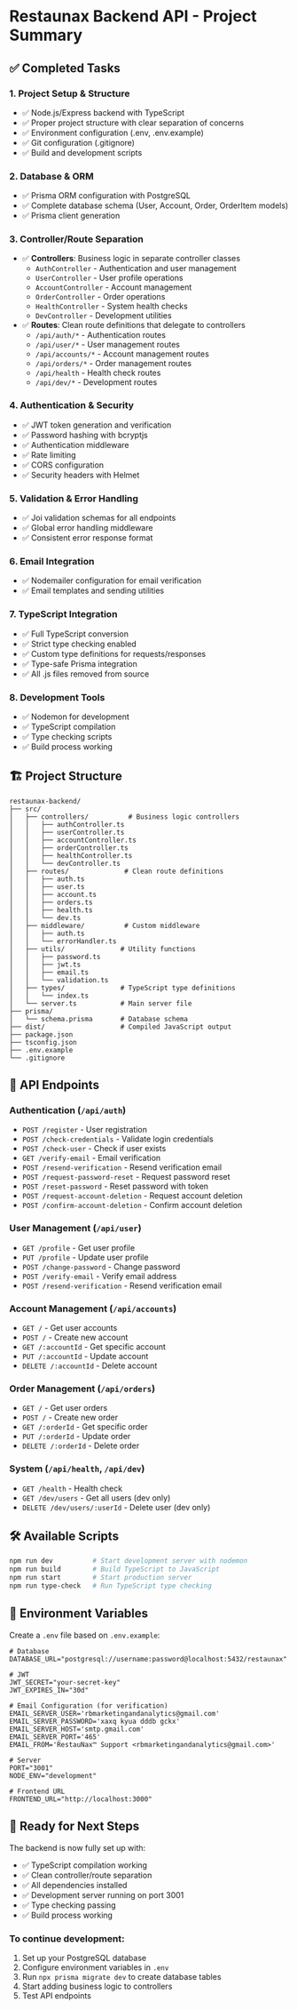 # Restaunax Backend API - Project Summary

## ✅ Completed Tasks

### 1. **Project Setup & Structure**
- ✅ Node.js/Express backend with TypeScript
- ✅ Proper project structure with clear separation of concerns
- ✅ Environment configuration (.env, .env.example)
- ✅ Git configuration (.gitignore)
- ✅ Build and development scripts

### 2. **Database & ORM**
- ✅ Prisma ORM configuration with PostgreSQL
- ✅ Complete database schema (User, Account, Order, OrderItem models)
- ✅ Prisma client generation

### 3. **Controller/Route Separation**
- ✅ **Controllers**: Business logic in separate controller classes
  - `AuthController` - Authentication and user management
  - `UserController` - User profile operations
  - `AccountController` - Account management
  - `OrderController` - Order operations
  - `HealthController` - System health checks
  - `DevController` - Development utilities
- ✅ **Routes**: Clean route definitions that delegate to controllers
  - `/api/auth/*` - Authentication routes
  - `/api/user/*` - User management routes
  - `/api/accounts/*` - Account management routes
  - `/api/orders/*` - Order management routes
  - `/api/health` - Health check routes
  - `/api/dev/*` - Development routes

### 4. **Authentication & Security**
- ✅ JWT token generation and verification
- ✅ Password hashing with bcryptjs
- ✅ Authentication middleware
- ✅ Rate limiting
- ✅ CORS configuration
- ✅ Security headers with Helmet

### 5. **Validation & Error Handling**
- ✅ Joi validation schemas for all endpoints
- ✅ Global error handling middleware
- ✅ Consistent error response format

### 6. **Email Integration**
- ✅ Nodemailer configuration for email verification
- ✅ Email templates and sending utilities

### 7. **TypeScript Integration**
- ✅ Full TypeScript conversion
- ✅ Strict type checking enabled
- ✅ Custom type definitions for requests/responses
- ✅ Type-safe Prisma integration
- ✅ All .js files removed from source

### 8. **Development Tools**
- ✅ Nodemon for development
- ✅ TypeScript compilation
- ✅ Type checking scripts
- ✅ Build process working

## 🏗️ Project Structure

```
restaunax-backend/
├── src/
│   ├── controllers/          # Business logic controllers
│   │   ├── authController.ts
│   │   ├── userController.ts
│   │   ├── accountController.ts
│   │   ├── orderController.ts
│   │   ├── healthController.ts
│   │   └── devController.ts
│   ├── routes/              # Clean route definitions
│   │   ├── auth.ts
│   │   ├── user.ts
│   │   ├── account.ts
│   │   ├── orders.ts
│   │   ├── health.ts
│   │   └── dev.ts
│   ├── middleware/          # Custom middleware
│   │   ├── auth.ts
│   │   └── errorHandler.ts
│   ├── utils/              # Utility functions
│   │   ├── password.ts
│   │   ├── jwt.ts
│   │   ├── email.ts
│   │   └── validation.ts
│   ├── types/              # TypeScript type definitions
│   │   └── index.ts
│   └── server.ts           # Main server file
├── prisma/
│   └── schema.prisma       # Database schema
├── dist/                   # Compiled JavaScript output
├── package.json
├── tsconfig.json
├── .env.example
└── .gitignore
```

## 🚀 API Endpoints

### Authentication (`/api/auth`)
- `POST /register` - User registration
- `POST /check-credentials` - Validate login credentials
- `POST /check-user` - Check if user exists
- `GET /verify-email` - Email verification
- `POST /resend-verification` - Resend verification email
- `POST /request-password-reset` - Request password reset
- `POST /reset-password` - Reset password with token
- `POST /request-account-deletion` - Request account deletion
- `POST /confirm-account-deletion` - Confirm account deletion

### User Management (`/api/user`)
- `GET /profile` - Get user profile
- `PUT /profile` - Update user profile
- `POST /change-password` - Change password
- `POST /verify-email` - Verify email address
- `POST /resend-verification` - Resend verification email

### Account Management (`/api/accounts`)
- `GET /` - Get user accounts
- `POST /` - Create new account
- `GET /:accountId` - Get specific account
- `PUT /:accountId` - Update account
- `DELETE /:accountId` - Delete account

### Order Management (`/api/orders`)
- `GET /` - Get user orders
- `POST /` - Create new order
- `GET /:orderId` - Get specific order
- `PUT /:orderId` - Update order
- `DELETE /:orderId` - Delete order

### System (`/api/health`, `/api/dev`)
- `GET /health` - Health check
- `GET /dev/users` - Get all users (dev only)
- `DELETE /dev/users/:userId` - Delete user (dev only)

## 🛠️ Available Scripts

```bash
npm run dev          # Start development server with nodemon
npm run build        # Build TypeScript to JavaScript
npm run start        # Start production server
npm run type-check   # Run TypeScript type checking
```

## 🔧 Environment Variables

Create a `.env` file based on `.env.example`:

```env
# Database
DATABASE_URL="postgresql://username:password@localhost:5432/restaunax"

# JWT
JWT_SECRET="your-secret-key"
JWT_EXPIRES_IN="30d"

# Email Configuration (for verification)
EMAIL_SERVER_USER='rbmarketingandanalytics@gmail.com'
EMAIL_SERVER_PASSWORD='xaxq kyua dddb gckx'
EMAIL_SERVER_HOST='smtp.gmail.com'
EMAIL_SERVER_PORT='465'
EMAIL_FROM='RestauNax™ Support <rbmarketingandanalytics@gmail.com>'

# Server
PORT="3001"
NODE_ENV="development"

# Frontend URL
FRONTEND_URL="http://localhost:3000"
```

## 🎯 Ready for Next Steps

The backend is now fully set up with:
- ✅ TypeScript compilation working
- ✅ Clean controller/route separation
- ✅ All dependencies installed
- ✅ Development server running on port 3001
- ✅ Type checking passing
- ✅ Build process working

### To continue development:
1. Set up your PostgreSQL database
2. Configure environment variables in `.env`
3. Run `npx prisma migrate dev` to create database tables
4. Start adding business logic to controllers
5. Test API endpoints
